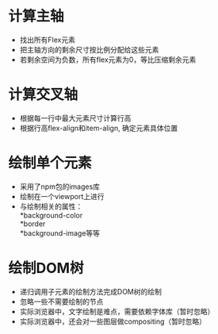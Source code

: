 # 计算主轴   
- 找出所有Flex元素   
- 把主轴方向的剩余尺寸按比例分配给这些元素   
- 若剩余空间为负数，所有flex元素为0，等比压缩剩余元素   

# 计算交叉轴   
- 根据每一行中最大元素尺寸计算行高   
- 根据行高flex-align和item-align, 确定元素具体位置   

# 绘制单个元素   
- 采用了npm包的images库   
- 绘制在一个viewport上进行   
- 与绘制相关的属性：   
*background-color   
*border   
*background-image等等   

# 绘制DOM树   
- 递归调用子元素的绘制方法完成DOM树的绘制   
- 忽略一些不需要绘制的节点   
- 实际浏览器中，文字绘制是难点，需要依赖字体库（暂时忽略）   
- 实际浏览器中，还会对一些图层做compositing（暂时忽略）   
